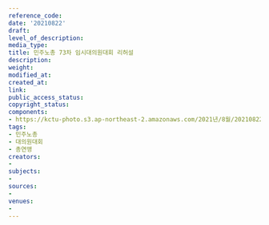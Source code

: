 ```yaml
---
reference_code: 
date: '20210822'
draft: 
level_of_description: 
media_type: 
title: 민주노총 73차 임시대의원대회 리허설
description: 
weight: 
modified_at: 
created_at: 
link: 
public_access_status: 
copyright_status: 
components:
- https://kctu-photo.s3.ap-northeast-2.amazonaws.com/2021년/8월/20210822-민주노총+73차+임시대의원대회+리허설_민주노총_대의원대회_총연맹/_5D40067.jpg
tags:
- 민주노총
- 대의원대회
- 총연맹
creators:
- 
subjects:
- 
sources:
- 
venues:
- 
---
```

